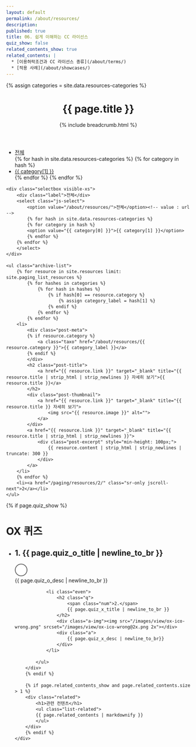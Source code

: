 ```yaml
---
layout: default
permalink: /about/resources/
description: 
published: true
title: 06. 쉽게 이해하는 CC 라이선스
quiz_show: false
related_contents_show: true
related_contents: |
  * [이용허락조건과 CC 라이선스 종류](/about/terms/)
  * [적용 사례](/about/showcases/)
---
```


{% assign categories = site.data.resources-categories %}

<header class="page-header">
    <h1 class="page-title">{{ page.title }}</h1>
    {% include breadcrumb.html %}
</header><!-- .page-header -->

<div class="page-content">
    <ul class="tabs hidden-xs">
        <li class="on"><a href="/about/resources/">전체</a></li>
        {% for hash in site.data.resources-categories %}
            {% for category in hash %}
                <li><a href="/about/resources/{{ category[0] }}/">{{ category[1] }}</a></li>
            {% endfor %}
        {% endfor %}
    </ul>

    <div class="selectbox visible-xs">
        <div class="label">전체</div>
        <select class="js-select">
            <option value="/about/resources/">전체</option><!-- value : url -->
            {% for hash in site.data.resources-categories %}
            {% for category in hash %}
            <option value="{{ category[0] }}">{{ category[1] }}</option>
            {% endfor %}
        {% endfor %}
        </select>
    </div>

    <ul class="archive-list">
        {% for resource in site.resources limit: site.paging_list_resources %}
            {% for hashes in categories %}
                {% for hash in hashes %}
                    {% if hash[0] == resource.category %}
                        {% assign category_label = hash[1] %}
                    {% endif %}
                {% endfor %}
            {% endfor %}
        <li>
            <div class="post-meta">
            {% if resource.category %}
                <a class="taxo" href="/about/resources/{{ resource.category }}">{{ category_label }}</a>
            {% endif %}
            </div>
            <h2 class="post-title">
                <a href="{{ resource.link }}" target="_blank" title="{{ resource.title | strip_html | strip_newlines }} 자세히 보기">{{ resource.title }}</a>
            </h2>
            <div class="post-thumbnail">
                <a href="{{ resource.link }}" target="_blank" title="{{ resource.title }} 자세히 보기">
                    <img src="{{ resource.image }}" alt="">
                </a>
            </div>
            <a href="{{ resource.link }}" target="_blank" title="{{ resource.title | strip_html | strip_newlines }}">
                <div class="post-excerpt" style="min-height: 100px;">
                    {{ resource.content | strip_html | strip_newlines | truncate: 300 }}
                </div>
            </a>
        </li>
        {% endfor %}
        <li><a href="/paging/resources/2/" class="sr-only jscroll-next">2</a></li>
    </ul>

</div>

<div class="page-additional{% if page.quiz_show == false and page.related_contents_show == false %} hide{% endif %}">
        {% if page.quiz_show %}
        <div class="oxquiz">
            <h1>OX 퀴즈</h1>
            <ul class="list-oxquiz">
                <li class="odd">
                    <h2 class="q">
                        <span class="num">1.</span>
                        {{ page.quiz_o_title | newline_to_br }}
                    </h2>
                    <div class="a-img"><img src="/images/view/ox-ico-right.png" srcset="/images/view/ox-ico-right@2x.png 2x"></div>
                    <div class="a">
                        {{ page.quiz_o_desc | newline_to_br }}
                    </div>
                </li>

                <li class="even">
                    <h2 class="q">
                        <span class="num">2.</span>
                        {{ page.quiz_x_title | newline_to_br }}
                    </h2>
                    <div class="a-img"><img src="/images/view/ox-ico-wrong.png" srcset="/images/view/ox-ico-wrong@2x.png 2x"></div>
                    <div class="a">
                        {{ page.quiz_x_desc | newline_to_br}}
                    </div>
                </li>

            </ul>
        </div>
        {% endif %}

        {% if page.related_contents_show and page.related_contents.size > 1 %}
        <div class="related">
            <h1>관련 컨텐츠</h1>
            <ul class="list-related">
            {{ page.related_contents | markdownify }}
            </ul>
        </div>
        {% endif %}
    </div>

<script src="//cdn.jsdelivr.net/jquery.jscroll/2.2.4/jquery.jscroll.min.js"></script>
<script>
    function neueFade() {
        $(this).hide().fadeIn(2000);
    };
    $('.page-content').jscroll({
        loadingHtml: '<div class="text-center"><p><img src="/images/loader.gif" alt="" style="width: 40px;"></p></div>',
        padding: 0,
        nextSelector: 'a.jscroll-next:last',
        contentSelector: 'ul.archive-list',
        debug: true,
        autoTrigger: true,
        callback: neueFade
    });
</script>
